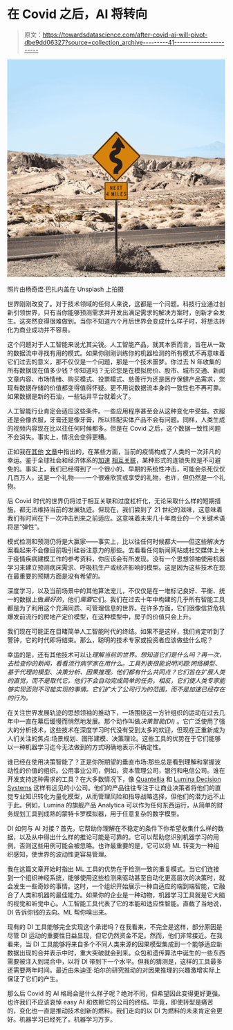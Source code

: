 # 在 Covid 之后，AI 将转向

> 原文：<https://towardsdatascience.com/after-covid-ai-will-pivot-dbe9dd06327?source=collection_archive---------41----------------------->

![](img/09be10502cd2bf4ed6610d906cf1996c.png)

照片由杨奇煜·巴扎内盖在 Unsplash 上拍摄

世界刚刚改变了。对于技术领域的任何人来说，这都是一个问题。科技行业通过创新引领世界，只有当你能够预测需求并开发出满足需求的解决方案时，创新才会发生。这突然变得很难做到。当你不知道六个月后世界会变成什么样子时，将想法转化为商业成功并不容易。

这个问题对于人工智能来说尤其尖锐。人工智能产品，就其本质而言，旨在从一致的数据流中寻找有用的模式。如果你刚刚训练你的机器检测的所有模式不再意味着它们过去的意义，那不仅仅是一个问题，那是一个技术噩梦。你过去 N 年收集的所有数据现在值多少钱？你知道吗？无论您是在模拟房价、股市、城市交通、新闻文章内容、市场情绪、购买模式、投票模式、慈善行为还是医疗保健产品需求，您现有数据存储的价值都变得值得怀疑。更不用说数据流本身的一致性也不再可靠。如果数据是新的石油，一些钻井平台就着火了。

人工智能行业肯定会适应这些条件。一些应用程序甚至会从这种变化中受益。衣服还是会像衣服，牙膏还是像牙膏，所以搭配实体产品不会有问题。同样，人类生成的视频内容现在比以往任何时候都多。但是在 Covid 之后，这个数据一致性问题不会消失。事实上，情况会变得更糟。

正如我在[其他](https://medium.com/@alex.lamb/after-covid-19-we-will-have-a-choice-b52c7aca8585) [文章](https://medium.com/@alex.lamb/save-lives-or-protect-jobs-440386c27426)中指出的，在某些方面，当前的疫情构成了人类的一次非凡的幸运。鉴于全球社会和经济体系的[加速](https://medium.com/@alex.lamb/its-not-just-about-climate-a34ef4baa60) [相互关联](https://medium.com/@alex.lamb/the-biggest-global-problem-youve-never-heard-of-fe7c0ff86824)，某种形式的连锁失败是不可避免的。事实上，我们已经得到了一个很小的、早期的系统性冲击，可能会杀死仅仅几百万人，这是一个礼物——一个很难欣赏或享受的礼物，也许，但仍然是一个礼物。

后 Covid 时代的世界仍将过于相互关联和过度杠杆化，无论采取什么样的短期措施，都无法维持当前的发展轨迹。但现在，我们尝到了 21 世纪的滋味，这意味着我们有时间在下一次冲击到来之前适应。这意味着未来几十年商业的一个关键术语将是“弹性”。

模式检测和预测仍将是大赢家——事实上，比以往任何时候都大——但这些解决方案看起来不会像目前吸引硅谷注意力的那些。去看看任何新闻网站或社交媒体上关于疫情疾病建模工作的参考资料，你应该会有所发现。没有一个思想领袖使用机器学习来建立预测病床需求、呼吸机生产或经济影响的模型。这是因为这些技术在现在最重要的预期方面是没有希望的。

深度学习，以及当前场景中的其他算法宠儿，不仅仅是在一堆标记良好、平衡、统一的数据上做*最好的*，他们*需要*它们。我们在过去十年中构建的几乎所有智能工具都是为了利用这个充满同质、可管理信息的世界。在许多方面，它们很像信贷危机爆发前流行的房地产定价模型，在这种模型中，房子的价值只会上升。

我们现在可能正在目睹简单人工智能时代的终结。如果不是这样，我们肯定听到了警钟，它的时代即将结束。那么，聪明的技术专家或投资者应该做些什么呢？

幸运的是，还有其他技术可以让*理解当前的世界。想知道它们是什么吗？再一次，去检查你的新闻，看看流行病学家在用什么。工具列表很能说明问题:网络模型、基于代理的模型、决策分析、因果推理。他们都有什么共同点？它们旨在扩展人类的直觉，而不是取代它。他们不会自动完成简单的任务。相反，它们使人类专家能够实现否则不可能实现的事情。它们扩大了公司行为的范围，而不是加速已经存在的行为。*

在关注世界发展轨迹的思想领袖的推动下，一场围绕这一方针组织的运动在过去几年中一直在幕后缓慢而悄然地发展。那个动作叫做*决策智能(DI)* 。它广泛使用了强大的分析技术，这些技术在深度学习时代没有受到太多的欢迎，但现在正重新成为人们关注的焦点:场景规划、图形建模、决策理论。这些工具的优势在于它们能够以一种机器学习迄今无法做到的方式明确地表示不确定性。

谁已经在使用决策智能了？正是你所期望的垂直市场:那些总是看到理解和掌握波动性的价值的组织。公用事业公司，例如，资本管理公司，银行和电信公司。谁在开发支持这种需求的工具？在大多数情况下，像 [Quantellia](https://www.lorienpratt.com/) 和 [Lumina Decision Systems](https://lumina.com/) 这样有远见的小公司。他们的产品往往专注于让商业决策者将他们的直觉专业知识转化为量化模型，从而管理风险和指导战略选择，但他们的潜力远不止于此。例如，Lumina 的旗舰产品 Analytica 可以作为任何东西运行，从简单的财务规划工具到成熟的蒙特卡罗模拟器，用于任意复杂的数字模型。

DI 如何与 AI 对接？首先，它帮助你理解在不稳定的条件下你希望收集什么样的数据，以及从中得出什么样的推论可能是可靠的。它可以帮助您识别机器学习的用例，否则这些用例可能会被忽略。也许最重要的是，它可以将 ML 转变为一种组织感知，使世界的波动性更容易管理。

我在这篇文章开始时指出 ML 工具的优势在于检测一致的重复模式。当它们连接到一个组织神经系统，能够使用这些检测来驱动甚至自动化更高层次的决策时，就会发生一些奇妙的事情。这时，一个组织开始展示一种自适应的端到端智能，它融合了人类和机器的最佳能力。如果你的企业是一种动物，机器学习工具就是它大脑的视觉和听觉中心。人工智能工具代表了它的本能和适应性智能。直截了当地说，DI 告诉你钱的去向。ML 帮你嗅出来。

现有的 DI 工具能够完全实现这个承诺吗？在我看来，不完全是这样，部分原因是尽管 DI 运动的重要性日益显现，但它仍然资金不足。然而，他们非常接近。在我看来，当 DI 工具能够将来自多个不同人类来源的因果模型集成到一个能够适应新数据出现的合并表示中时，重大突破就会到来。众包和遗传算法中诞生的一些东西需要被注入到混合中，以将 DI 带到下一个水平。但我的猜测是，这样的工具最多还需要两年时间。最近由朱迪亚·珀尔的研究推动的对因果推理的兴趣激增实际上保证了它们的产生。

那么后 Covid 的 AI 格局会是什么样子呢？绝对不同，但希望因此变得更好更强。也许我们不应该哀悼 easy AI 和依赖它的公司的终结。毕竟，即使转型是痛苦的，变化也一直是推动技术创新的燃料。我们走向的以 DI 为燃料的未来肯定会更好。机器学习已经死了。机器学习万岁。